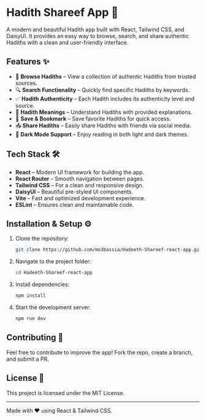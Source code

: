 # Hadith Shareef App 📖

A modern and beautiful Hadith app built with React, Tailwind CSS, and DaisyUI. It provides an easy way to browse, search, and share authentic Hadiths with a clean and user-friendly interface.

## Features ✨

- 📜 **Browse Hadiths** – View a collection of authentic Hadiths from trusted sources.
- 🔍 **Search Functionality** – Quickly find specific Hadiths by keywords.
- ✅ **Hadith Authenticity** – Each Hadith includes its authenticity level and source.
- 📖 **Hadith Meanings** – Understand Hadiths with provided explanations.
- 💾 **Save & Bookmark** – Save favorite Hadiths for quick access.
- 📤 **Share Hadiths** – Easily share Hadiths with friends via social media.
- 🌙 **Dark Mode Support** – Enjoy reading in both light and dark themes.

## Tech Stack 🛠️

- **React** – Modern UI framework for building the app.
- **React Router** – Smooth navigation between pages.
- **Tailwind CSS** – For a clean and responsive design.
- **DaisyUI** – Beautiful pre-styled UI components.
- **Vite** – Fast and optimized development experience.
- **ESLint** – Ensures clean and maintainable code.

## Installation & Setup ⚙️

1. Clone the repository:
   ```sh
   git clone https://github.com/mo3bassia/Hadeeth-Shareef-react-app.git
   ```
2. Navigate to the project folder:
   ```sh
   cd Hadeeth-Shareef-react-app
   ```
3. Install dependencies:
   ```sh
   npm install
   ```
4. Start the development server:
   ```sh
   npm run dev
   ```

## Contributing 🤝

Feel free to contribute to improve the app! Fork the repo, create a branch, and submit a PR.

## License 📜

This project is licensed under the MIT License.

---

Made with ❤️ using React & Tailwind CSS.
